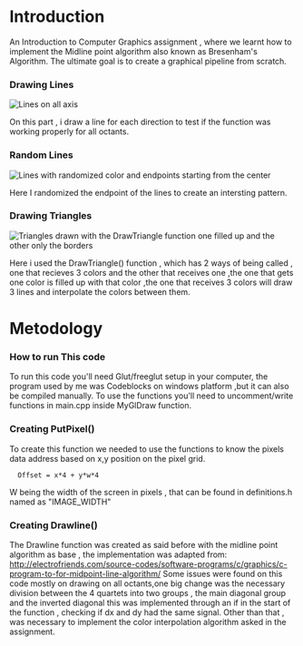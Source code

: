 # Introduction
  An Introduction to Computer Graphics assignment , where we learnt how to implement the Midline point algorithm also known as Bresenham's Algorithm.
  The ultimate goal is to create a graphical pipeline from scratch.
  
### Drawing Lines 
  ![Lines on all axis](https://github.com/flaviosms/Pipeline/blob/master/Axis.JPG)
 
   On this part , i draw a line for each direction to test if the function was working properly for all octants.
  
### Random Lines
  ![Lines with randomized color and endpoints starting from the center](https://github.com/flaviosms/Pipeline/blob/master/RandomLine.JPG)
  
   Here I randomized the endpoint of the lines to create an intersting pattern.
  
### Drawing Triangles
  ![Triangles drawn with the DrawTriangle function one filled up and the other only the borders](https://github.com/flaviosms/Pipeline/blob/master/Triangles.JPG)
  
   Here i used the DrawTriangle() function , which has 2 ways of being called ,
   one that recieves 3 colors and the other that receives one ,the one that gets one color is
   filled up with that color ,the one that receives 3 colors will draw 3 lines and interpolate
   the colors between them.
  
# Metodology
  
  ### How to run This code
   To run this code you'll need Glut/freeglut setup in your computer,
   the program used by me was Codeblocks on windows platform ,but 
   it can also be compiled manually.
   To use the functions you'll need to uncomment/write functions in main.cpp inside MyGlDraw function.
    
  ### Creating PutPixel()
   To create this function we needed to use the functions to know the pixels data address 
   based on x,y position on the pixel grid.
   
      Offset = x*4 + y*w*4
      
   W being the width of the screen in pixels , that can be found in definitions.h named as "IMAGE_WIDTH"
   
  ### Creating Drawline()
   The Drawline function was created as said before with the midline point algorithm as base , the implementation was adapted from:
   http://electrofriends.com/source-codes/software-programs/c/graphics/c-program-to-for-midpoint-line-algorithm/
   Some issues were found on this code mostly on drawing on all octants,one big change was the necessary division between the 4 quartets  into two groups , the main diagonal group and the inverted diagonal this was implemented through an if in the start of the function , checking if dx and dy had the same signal.
   Other than that , was necessary to implement the color interpolation algorithm asked in the assignment.

